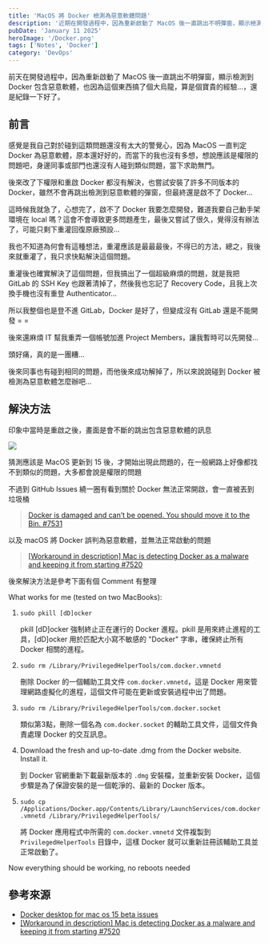 ```yaml
---
title: 'MacOS 將 Docker 檢測為惡意軟體問題'
description: '近期在開發過程中，因為重新啟動了 MacOS 後一直跳出不明彈窗，顯示檢測到 Docker 包含惡意軟體，也因為這個東西搞了個大烏龍，算是個寶貴的經驗...，還是紀錄一下好了。'
pubDate: 'January 11 2025'
heroImage: '/Docker.png'
tags: ['Notes', 'Docker']
category: 'DevOps'
---
```


前天在開發過程中，因為重新啟動了 MacOS 後一直跳出不明彈窗，顯示檢測到 Docker 包含惡意軟體，也因為這個東西搞了個大烏龍，算是個寶貴的經驗...，還是紀錄一下好了。

## 前言

感覺是我自己對於碰到這類問題還沒有太大的警覺心，因為 MacOS 一直判定 Docker 為惡意軟體，原本還好好的，而當下的我也沒有多想，想說應該是權限的問題吧，身邊同事或部門也還沒有人碰到類似問題，當下求助無門。

後來改了下權限和重啟 Docker 都沒有解決，也嘗試安裝了許多不同版本的 Docker，雖然不會再跳出檢測到惡意軟體的彈窗，但最終還是啟不了 Docker...

這時候我就急了，心想完了，啟不了 Docker 我要怎麼開發，難道我要自己動手架環境在 local 嗎？這會不會導致更多問題產生，最後又嘗試了很久，覺得沒有辦法了，可能只剩下重灌回復原廠預設...

我也不知道為何會有這種想法，重灌應該是最最最後，不得已的方法，總之，我後來就重灌了，我只求快點解決這個問題。

重灌後也確實解決了這個問題，但我搞出了一個超級麻煩的問題，就是我把 GitLab 的 SSH Key 也跟著清掉了，然後我也忘記了 Recovery Code，且我上次換手機也沒有重登 Authenticator...

所以我整個也是登不進 GitLab，Docker 是好了，但變成沒有 GitLab 還是不能開發 = =

後來還麻煩 IT 幫我重弄一個帳號加進 Project Members，讓我暫時可以先開發...

頭好痛，真的是一團糟...

後來同事也有碰到相同的問題，而他後來成功解掉了，所以來說說碰到 Docker 被檢測為惡意軟體怎麼辦吧...

## 解決方法

印象中當時是重啟之後，畫面是會不斷的跳出包含惡意軟體的訊息

![](/docker-issues.png)

猜測應該是 MacOS 更新到 15 後，才開始出現此問題的，在一般網路上好像都找不到類似的問題，大多都會說是權限的問題

不過到 GitHub Issues 繞一圈有看到關於 Docker 無法正常開啟，會一直被丟到垃圾桶

> [Docker is damaged and can’t be opened. You should move it to the Bin. #7531](https://github.com/docker/for-mac/issues/7531)

以及 macOS 將 Docker 誤判為惡意軟體，並無法正常啟動的問題

> [[Workaround in description] Mac is detecting Docker as a malware and keeping it from starting #7520](https://github.com/docker/for-mac/issues/7520)

後來解決方法是參考下面有個 Comment 有整理

What works for me (tested on two MacBooks):

1. `sudo pkill [dD]ocker`

    pkill [dD]ocker 強制終止正在運行的 Docker 進程。pkill 是用來終止進程的工具，[dD]ocker 用於匹配大小寫不敏感的 "Docker" 字串，確保終止所有 Docker 相關的進程。

2. `sudo rm /Library/PrivilegedHelperTools/com.docker.vmnetd`

    刪除 Docker 的一個輔助工具文件 `com.docker.vmnetd`，這是 Docker 用來管理網路虛擬化的進程，這個文件可能在更新或安裝過程中出了問題。

3. `sudo rm /Library/PrivilegedHelperTools/com.docker.socket`

    類似第3點，刪除一個名為 `com.docker.socket` 的輔助工具文件，這個文件負責處理 Docker 的交互訊息。

4. Download the fresh and up-to-date .dmg from the Docker website. Install it.

    到 Docker 官網重新下載最新版本的 `.dmg` 安裝檔，並重新安裝 Docker，這個步驟是為了保證安裝的是一個乾淨的、最新的 Docker 版本。

5. `sudo cp /Applications/Docker.app/Contents/Library/LaunchServices/com.docker.vmnetd /Library/PrivilegedHelperTools/`

    將 Docker 應用程式中所需的 `com.docker.vmnetd` 文件複製到 `PrivilegedHelperTools` 目錄中，這樣 Docker 就可以重新註冊該輔助工具並正常啟動了。

Now everything should be working, no reboots needed

## 參考來源

* [Docker desktop for mac os 15 beta issues](https://forums.docker.com/t/docker-desktop-for-mac-os-15-beta-issues/142631)
* [[Workaround in description] Mac is detecting Docker as a malware and keeping it from starting #7520](https://github.com/docker/for-mac/issues/7520)